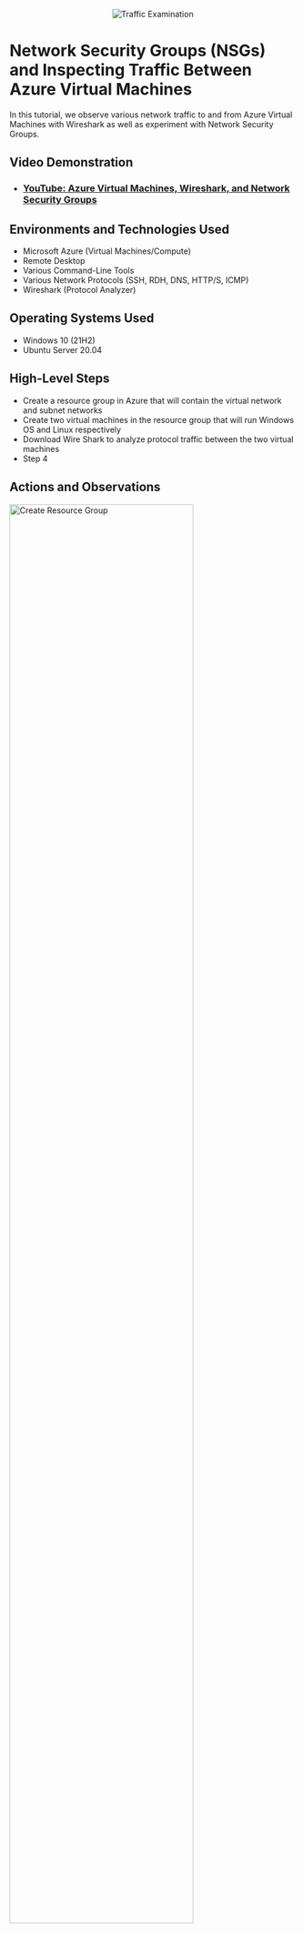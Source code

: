 <p align="center">
<img src="https://i.imgur.com/Ua7udoS.png" alt="Traffic Examination"/>
</p>

<h1>Network Security Groups (NSGs) and Inspecting Traffic Between Azure Virtual Machines</h1>
In this tutorial, we observe various network traffic to and from Azure Virtual Machines with Wireshark as well as experiment with Network Security Groups. <br />


<h2>Video Demonstration</h2>

- ### [YouTube: Azure Virtual Machines, Wireshark, and Network Security Groups](https://www.youtube.com)

<h2>Environments and Technologies Used</h2>

- Microsoft Azure (Virtual Machines/Compute)
- Remote Desktop
- Various Command-Line Tools
- Various Network Protocols (SSH, RDH, DNS, HTTP/S, ICMP)
- Wireshark (Protocol Analyzer)

<h2>Operating Systems Used </h2>

- Windows 10 (21H2)
- Ubuntu Server 20.04

<h2>High-Level Steps</h2>

- Create a resource group in Azure that will contain the virtual network and subnet networks
- Create two virtual machines in the resource group that will run Windows OS and Linux respectively 
- Download Wire Shark to analyze protocol traffic between the two virtual machines
- Step 4

<h2>Actions and Observations</h2>

<p>
<img src="https://i.imgur.com/mi7o6xu.png" height="80%" width="80%" alt="Create Resource Group"/>
</p>
<p>
To start this tutorial you must have a Microsoft Azure account. Please sign up for Microsoft Azure if you haven't already. Once you have signed up with Azure, and created a tenant and subscription group, you need to create a resource group.
To do this type in resource group in the search bar on the dashboard and go to the resource group page. Once there click the "create resource group" button and start filling out the details. For the purpose of this tutorial, we will be naming our resource group Net-tutorial01 but you can name yours whatever you would like. Once you give the resource group a name you can skip the Tags tab and click the "review+create" tab to get your resource group created.
</p>
<br />

<p>
<img src="https://i.imgur.com/WeIjDgW.png" height="80%" width="80%" alt="Virtual Machine Creation"/>
</p>
<p>
  Once the resource group has been created then we will need to create the two virtual machines that are needed for this tutorial. In order to do this, type "virtual machines" into the Azure search bar and head to the virtual machines page. Once there click the "Create" button and start creating your first VM. For this first virtual machine, we will need to select our Resource Group ( which we created in the prior step), give our VM a name ( I choose VM1 but you can name it whatever you would like), select your Region( depending on where you are located, for example, if you live in New York City you would probably want to choose East US), choose your Image/ OS ( we want a Windows OS and so we would select Windows 10 Pro, version 22HS - x64 Gen 2), select a size (this involves deciding virtual CPU and RAM resources and selecting Standard_E2s_v3(2 vpcus with 16GiB of memory) should be sufficient enough) and then lastly create your admin account by creating a username and password. You can use the default options for inbound port rules, availability zones, and availability options. Once you have filled out the basics page you then head over to the Networking tab up top.
</p>
<br />

<p>
<img src="https://i.imgur.com/w4FNSya.png" height="80%" width="80%" alt="Networking Tab on Virtual Machine Page"/>
</p>
<p>
Once we are on the networking page, a virtual network, subnet, and public IP address should be already created for us by default. The Subnet IP will be important later because this is what we will use to communicate with the Linux VM that we will be creating in the next step. It will also be essential for us to select the same virtual network (VM-1 -vnet or in your case the name may be different) for the second VM to ensure that both VMs are operating under the same umbrella virtual network. After reviewing this page, click "review+create" at the bottom which should take you to the validation page. On the validation page click "create" at the bottom and your first VM will begin being spun up.
</p>
<br />

<p>
<img src="https://i.imgur.com/5TKwrzD.png" height="80%" width="80%" alt="Second Virtual Machine Creation"/>
</p>
<p>
Now that the first virtual machine has been created we can move on to creating our second virtual machine. We would mimic the same steps as above with some minor adjustments. Because we will be using a Linux OS for this virtual machine we will select Ubuntu Server 20.04 LTS - x64 Gen2 as the Image. Also, we will need to give this virtual machine a different name ( we chose VM2 but you can name this VM whatever you like). As you head to the bottom of the page you will notice that the authentication type defaulted to SSH public key, we will want to select "password" instead and create a username and password for this VM. After this is done head over to the networking tab.
</p>
<br />

<p>
<img src="https://i.imgur.com/TQPxZe6.png" height="80%" width="80%" alt="Networking Tab Two on Virtual Machine Page"/>
</p>
<p>
On this page, we just need to confirm that the virtual network is the same as the virtual network that was chosen for the first virtual machine (in this case VM1 -vnet). We will also leave the subnet at the default option and click "review+ create" at the bottom of the page. Once we reach the validation page we will select "create" and our second virtual machine will be spun up.
</p>
<br />

<p>
<img src="https://i.imgur.com/2fSbjTc.png" height="80%" width="80%" alt="Remote Desktop"/>
</p>
<p>
With the second virtual machine created our initial setup is complete. Our next step is to use our remote desktop program to remote into our first virtual machine with the Windows OS. Windows users will already have remote desktop installed but for Mac users, you will need to go to the app store and download remote desktop.
</p>
<br />

<p>
<img src="https://i.imgur.com/zD9C3Us.png" height="80%" width="80%" alt="Remoting In"/>
</p>
<p>
In order to use remote desktop simply click "Add PC" (this may be different for Windows) and copy your public IP address from your first virtual machine ( you can find this by searching virtual machine in the search bar and clicking the name of your first virtual machine(in our case that would be VM1) and paste it into the PC name section. Once that is done you can click "add". Then after clicking the add button the remote instance will be added and you can just click again to connect. When you attempt to connect you will be prompted with a window asking for a username and password. For this, simply use the same username and password that you established when you created your first virtual machine. Press continue and you will be taken to your remote desktop.
</p>
<br />

<p>
<img src="https://i.imgur.com/zGbEkPP.png" height="80%" width="80%" alt="WireShark"/>
</p>
<p>
  Now that we are inside our remote desktop we want to have the ability to analyze our network traffic and fortunately for us, there is a nifty software called Wireshark that will allow us to do this for free. Search for wireshark using the provided Microsoft Edge browser and click on the wireshark.org page. Once on the page click the "Get started" button which will take you to your installer options. Click Windows x64 Installer and start the installation process. 
</p>
<br />

<p>
<img src="https://i.imgur.com/r6N7fFc.png" height="80%" width="80%" alt="WireShark Installed"/>
</p>
<p>
Now that WireShark has been installed, open up the application and click the Ethernet option on the first page. This should take you to the "capturing from Ethernet" page where you will be shown all of the traffic occurring on your virtual machine. Most of this traffic is generated by behind-the-scenes processes on your VM. Now, to start communicating with our other virtual machine we will start by filtering some of this network traffic. In the filter bar above type in icmp, which stands for Internet Control Messaging Protocol, and click the blue right arrow sign for it to take effect.
</p>
<br />

<p>
<img src="https://i.imgur.com/DJmEXEB.png" height="80%" width="80%" alt="Disk Sanitization Steps"/>
</p>
<p>
Lorem ipsum dolor sit amet, consectetur adipiscing elit, sed do eiusmod tempor incididunt ut labore et dolore magna aliqua. Ut enim ad minim veniam, quis nostrud exercitation ullamco laboris nisi ut aliquip ex ea commodo consequat. Duis aute irure dolor in reprehenderit in voluptate velit esse cillum dolore eu fugiat nulla pariatur.
</p>
<br />

<p>
<img src="https://i.imgur.com/DJmEXEB.png" height="80%" width="80%" alt="Disk Sanitization Steps"/>
</p>
<p>
Lorem ipsum dolor sit amet, consectetur adipiscing elit, sed do eiusmod tempor incididunt ut labore et dolore magna aliqua. Ut enim ad minim veniam, quis nostrud exercitation ullamco laboris nisi ut aliquip ex ea commodo consequat. Duis aute irure dolor in reprehenderit in voluptate velit esse cillum dolore eu fugiat nulla pariatur.
</p>
<br />

<p>
<img src="https://i.imgur.com/DJmEXEB.png" height="80%" width="80%" alt="Disk Sanitization Steps"/>
</p>
<p>
Lorem ipsum dolor sit amet, consectetur adipiscing elit, sed do eiusmod tempor incididunt ut labore et dolore magna aliqua. Ut enim ad minim veniam, quis nostrud exercitation ullamco laboris nisi ut aliquip ex ea commodo consequat. Duis aute irure dolor in reprehenderit in voluptate velit esse cillum dolore eu fugiat nulla pariatur.
</p>
<br />

<p>
<img src="https://i.imgur.com/DJmEXEB.png" height="80%" width="80%" alt="Disk Sanitization Steps"/>
</p>
<p>
Lorem ipsum dolor sit amet, consectetur adipiscing elit, sed do eiusmod tempor incididunt ut labore et dolore magna aliqua. Ut enim ad minim veniam, quis nostrud exercitation ullamco laboris nisi ut aliquip ex ea commodo consequat. Duis aute irure dolor in reprehenderit in voluptate velit esse cillum dolore eu fugiat nulla pariatur.
</p>
<br />
